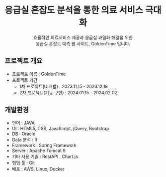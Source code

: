 # <center> 응급실 혼잡도 분석을 통한 의료 서비스 극대화 </center>
<center>효율적인 의료서비스 제공과 응급실 과밀화 해결을 위한<br></center>   
<center>응급실 혼잡도 예측 웹 사이트, GoldenTime 입니다.</center>

   
## 프로젝트 개요
* 프로젝트 이름 : GoldenTime
* 프로젝트 기간
  + 1차 프로젝트(UI개발) : 2023.11.15 - 2023.12.18
  + 2차 프로젝트(기능 구현) : 2024.01.15 - 2024.02.02

   
## 개발환경
-	언어 : JAVA
-	UI : HTML5, CSS, JavaScript, jQuery, Bootstrap
-	DB : Oracle
-	Data 분석 : R
-	Framework : Spring Framework
-	Server : Apache Tomcat 9
-	기타 사용 기술 : RestAPI , Chart.js
-	협업 툴 : Git
-  배포 : AWS, Linux, Docker
